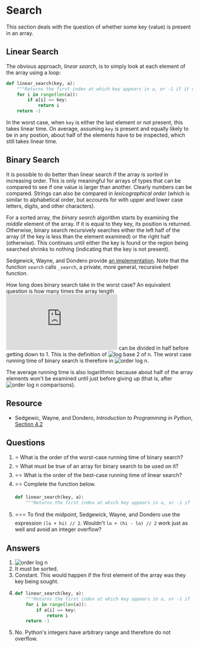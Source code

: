 # Search
This section deals with the question of whether some key (value) is present in an array.

## Linear Search
The obvious approach, *linear search*, is to simply look at each element of the array using a loop:
```python
def linear_search(key, a):
    """Returns the first index at which key appears in a, or -1 if it does not."""
    for i in range(len(a)):
        if a[i] == key:
            return i
    return -1
```

In the worst case, when `key` is either the last element or not present, this takes linear time. On average, assuming `key` is present and equally likely to be in any postion, about half of the elements have to be inspected, which still takes linear time.

## Binary Search
It is possible to do better than linear search if the array is *sorted* in increasing order. This is only meaningful for arrays of types that can be compared to see if one value is larger than another. Clearly numbers can be compared. Strings can also be compared in *lexicographical order* (which is similar to alphabetical order, but accounts for with upper and lower case letters, digits, and other characters).

For a sorted array, the *binary search* algorithm starts by examining the *middle* element of the array. If it is equal to they key, its position is returned. Otherwise, binary search recursively searches either the left half of the array (if the key is less than the element examined) or the right half (otherwise). This continues until either the key is found or the region being searched shrinks to nothing (indicating that the key is not present).

Sedgewick, Wayne, and Dondero provide [an implementation](https://introcs.cs.princeton.edu/python/42sort/binarysearch.py.html). Note that the function `search` calls `_search`, a private, more general, recursive helper function.

How long does binary search take in the worst case? An equivalent question is how many times the array length ![n](https://latex.codecogs.com/svg.latex?n) can be divided in half before getting down to 1. This is the definition of ![log base 2 of n](https://latex.codecogs.com/svg.latex?\log_2&space;n). The worst case running time of binary search is therefore in ![order log n](https://latex.codecogs.com/svg.latex?\Theta(\log&space;n)).

The average running time is also logarithmic because about half of the array elements won't be examined until just before giving up (that is, after ![order log n](https://latex.codecogs.com/svg.latex?\Theta(\log&space;n)) comparisons).

## Resource
- Sedgewic, Wayne, and Dondero, *Introduction to Programming in Python*, [Section 4.2](https://introcs.cs.princeton.edu/python/42sort/)

## Questions
1. :star: What is the order of the worst-case running time of binary search?
1. :star: What must be true of an array for binary search to be used on it?
1. :star::star: What is the order of the best-case running time of linear search?
1. :star::star: Complete the function below.
    ```python
    def linear_search(key, a):
        """Returns the first index at which key appears in a, or -1 if it does not."""
    ```
1. :star::star::star: To find the midpoint, Sedgewick, Wayne, and Dondero use the expression `(lo + hi) // 2`. Wouldn't `lo + (hi - lo) // 2` work just as well and avoid an integer overflow?

## Answers
1. ![order log n](https://latex.codecogs.com/svg.latex?\Theta(\log&space;n))
1. It must be sorted.
1. Constant. This would happen if the first element of the array was they key being sought.
1.
    ```python
    def linear_search(key, a):
        """Returns the first index at which key appears in a, or -1 if it does not."""
        for i in range(len(a)):
            if a[i] == key:
                return i
        return -1
    ```
1. No. Python's integers have arbitrary range and therefore do not overflow.
